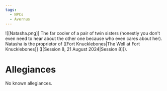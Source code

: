 ```yaml
---
tags:
  - NPCs
  - Avernus
---
```

![[Natasha.png]]
The far cooler of a pair of twin sisters (honestly you don't even need to hear about the other one because who even cares about her). Natasha is the proprietor of [[Fort Knucklebones|The Well at Fort Knucklebones]] ([[Session 8, 21 August 2024|Session 8]]).
# Allegiances
No known allegiances.
